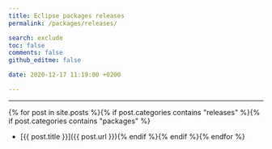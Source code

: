 ```yaml
---
title: Eclipse packages releases
permalink: /packages/releases/

search: exclude
toc: false
comments: false
github_editme: false

date: 2020-12-17 11:19:00 +0200

---
```


___
{% for post in site.posts %}{% if post.categories contains "releases" %}{% if post.categories contains "packages" %}
* [{{ post.title }}]({{ post.url }}){% endif %}{% endif %}{% endfor %}
